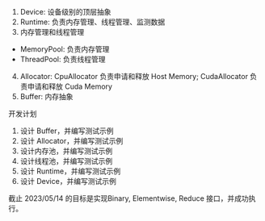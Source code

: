 
1. Device: 设备级别的顶层抽象 
2. Runtime: 负责内存管理、线程管理、监测数据
3. 内存管理和线程管理
- MemoryPool: 负责内存管理
- ThreadPool: 负责线程管理
4. Allocator: CpuAllocator 负责申请和释放 Host Memory; CudaAllocator 负责申请和释放 Cuda Memory
5. Buffer: 内存抽象


开发计划

1. 设计 Buffer，并编写测试示例
2. 设计 Allocator，并编写测试示例
3. 设计内存池，并编写测试示例
4. 设计线程池，并编写测试示例
5. 设计 Runtime，并编写测试示例
6. 设计 Device，并编写测试示例

截止 2023/05/14 的目标是实现Binary, Elementwise, Reduce 接口，并成功执行。